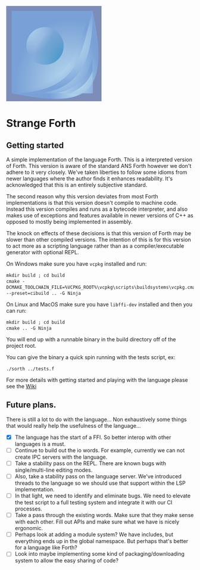 ![Logo](strange-forth\assets\strange-forth-logo.png)

# Strange Forth

## Getting started

A simple implementation of the language Forth.  This is a interpreted version of Forth.  This version is aware of the standard ANS Forth however we don't adhere to it very closely.  We've taken liberties to follow some idioms from newer languages where the author finds it enhances readability.  It's acknowledged that this is an entirely subjective standard.

The second reason why this version deviates from most Forth implementations is that this version doesn't compile to machine code.  Instead this version compiles and runs as a bytecode interpreter, and also makes use of exceptions and features available in newer versions of C++ as opposed to mostly being implemented in assembly.

The knock on effects of these decisions is that this version of Forth may be slower than other compiled versions.  The intention of this is for this version to act more as a scripting language rather than as a compiler/executable generator with optional REPL.

On Windows make sure you have `vcpkg` installed and run:

```
mkdir build ; cd build
cmake -DCMAKE_TOOLCHAIN_FILE=%VCPKG_ROOT%\vcpkg\scripts\buildsystems\vcpkg.cmake --preset=cibuild .. -G Ninja
```

On Linux and MacOS make sure you have `libffi-dev` installed and then you can run:

```
mkdir build ; cd build
cmake .. -G Ninja
```

You will end up with a runnable binary in the build directory off of the project root.

You can give the binary a quick spin running with the tests script, ex:

```
./sorth ../tests.f
```

For more details with getting started and playing with the language please see the [Wiki](https://github.com/cstrainge/sorth/wiki)


## Future plans.

There is still a lot to do with the language... Non exhaustively some things that would really help the usefulness of the language...

 - [x] The language has the start of a FFI.  So better interop with other languages is a must.
 - [ ] Continue to build out the io words.  For example, currently we can not create IPC servers with the language.
 - [ ] Take a stability pass on the REPL.  There are known bugs with single/multi-line editing modes.
 - [ ] Also, take a stability pass on the language server.  We've introduced threads to the language so we should use that support within the LSP implementation.
 - [ ] In that light, we need to identify and eliminate bugs.  We need to elevate the test script to a full testing system and integrate it with our CI processes.
 - [ ] Take a pass through the existing words.  Make sure that they make sense with each other.  Fill out APIs and make sure what we have is nicely ergonomic.
 - [ ] Perhaps look at adding a module system?  We have includes, but everything ends up in the global namespace.  But perhaps that's better for a language like Forth?
 - [ ] Look into maybe implementing some kind of packaging/downloading system to allow the easy sharing of code?
